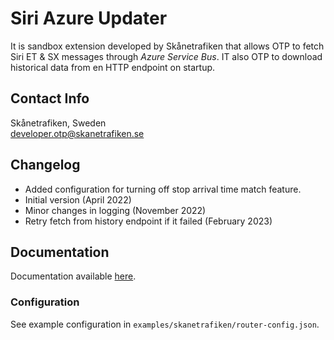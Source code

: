 # Siri Azure Updater

It is sandbox extension developed by Skånetrafiken that allows OTP to fetch Siri ET & SX messages through *Azure Service Bus*.
IT also OTP to download historical data from en HTTP endpoint on startup.

## Contact Info

Skånetrafiken, Sweden  
developer.otp@skanetrafiken.se

## Changelog
- Added configuration for turning off stop arrival time match feature. 
- Initial version (April 2022)
- Minor changes in logging (November 2022)
- Retry fetch from history endpoint if it failed (February 2023)

## Documentation

Documentation available [here](../examples/skanetrafiken/Readme.md).

### Configuration

See example configuration in `examples/skanetrafiken/router-config.json`.